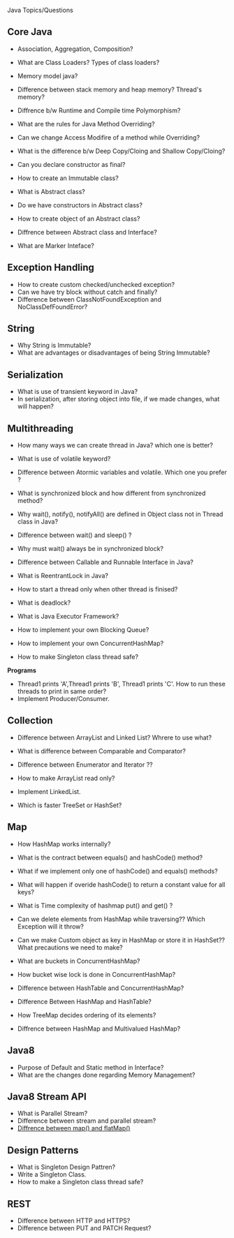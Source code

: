 Java Topics/Questions

## Core Java

* Association, Aggregation, Composition?
* What are Class Loaders? Types of class loaders? 
* Memory model java?
* Difference between stack memory and heap memory? Thread's memory?
* Diffrence b/w Runtime and Compile time Polymorphism?
* What are the rules for Java Method Overriding?
* Can we change Access Modifire of a method while Overriding?

* What is the difference b/w Deep Copy/Cloing and Shallow Copy/Cloing?
* Can you declare constructor as final?

* How to create an Immutable class?

* What is Abstract class?
* Do we have constructors in Abstract class?
* How to create object of an Abstract class?

* Diffrence between Abstract class and Interface?
* What are Marker Inteface?

## Exception Handling

* How to create custom checked/unchecked exception?
* Can we have try block without catch and finally?
* Difference between ClassNotFoundException and NoClassDefFoundError?


## String

* Why String is Immutable?
* What are advantages or disadvantages of being String Immutable?

## Serialization

* What is use of transient keyword in Java? 
* In serialization, after storing object into file, if we made changes, what will happen?

## Multithreading

* How many ways we can create thread in Java? which one is better?
* What is use of volatile keyword?
* Difference between Atormic variables and volatile. Which one you prefer ?
* What is synchronized block and how different from synchronized method?
* Why wait(), notify(), notifyAll() are defined in Object class not in Thread class in Java?
* Difference between wait() and sleep() ?
* Why must wait() always be in synchronized block?
* Difference between Callable and Runnable Interface in Java?
* What is ReentrantLock in Java?
* How to start a thread only when other thread is finised?
* What is deadlock?

* What is Java Executor Framework?
* How to implement your own Blocking Queue?
* How to implement your own ConcurrentHashMap?
* How to make Singleton class thread safe?

**Programs**

* Thread1 prints 'A',Thread1 prints 'B', Thread1 prints 'C'. How to run these threads to print in same order? 
* Implement Producer/Consumer.


## Collection

* Difference between ArrayList and Linked List? Whrere to use what?
* What is difference between Comparable and Comparator?
* Difference between Enumerator and Iterator ??
* How to make ArrayList read only?
* Implement LinkedList.

* Which is faster TreeSet or HashSet?


## Map

* How HashMap works internally?
* What is the contract between equals() and hashCode() method?
* What if we implement only one of hashCode() and equals() methods?
* What will happen if overide hashCode() to return a constant value for all keys?
* What is Time complexity of hashmap put() and get() ? 
* Can we delete elements from HashMap while traversing?? Which Exception will it throw?
* Can we make Custom object as key in HashMap or store it in HashSet?? What precautions we need to make?

* What are buckets in ConcurrentHashMap?
* How bucket wise lock is done in ConcurrentHashMap?
* Difference between HashTable and ConcurrentHashMap?
* Difference Between HashMap and HashTable?

* How TreeMap decides ordering of its elements?

* Diffrence between HashMap and Multivalued HashMap?

## Java8

* Purpose of Default and Static method in Interface?
* What are the changes done regarding Memory Management?

## Java8 Stream API

* What is Parallel Stream?
* Difference between stream and parallel stream?
* [Diffrence between map() and flatMap()](file:///D:/Vik/Study/MD%20Files/mapVSflatMap.md)


## Design Patterns

* What is Singleton Design Pattren? 
* Write a Singleton Class.
* How to make a Singleton class thread safe?



## REST

* Difference between HTTP and HTTPS?
* Difference between PUT and PATCH Request?

